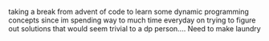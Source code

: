 taking a break from advent of code to learn some dynamic programming concepts since im spending way to much time everyday on trying to figure out solutions that would seem trivial to a dp person....
Need to make laundry
